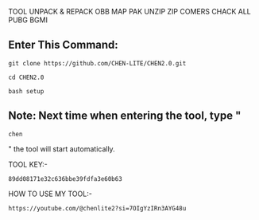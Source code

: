 TOOL UNPACK & REPACK OBB MAP PAK UNZIP ZIP COMERS CHACK ALL PUBG BGMI

## Enter This Command:
```
git clone https://github.com/CHEN-LITE/CHEN2.0.git
```
```
cd CHEN2.0
```
```
bash setup
```
## Note: Next time when entering the tool, type "
```
chen
```
 " the tool will start automatically.

TOOL KEY:-
```
89dd08171e32c636bbe39fdfa3e60b63
```

HOW TO USE MY TOOL:-
```
https://youtube.com/@chenlite2?si=7OIgYzIRn3AYG48u
```
